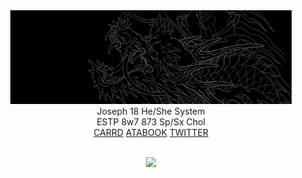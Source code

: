 <div align="center">
    <img src="https://github.com/aohitsugi/aohitsugi/blob/main/1500x500.png?raw=true" width="auto" height="150">
<br>
    Joseph 18 He/She System 
<br>
    ESTP 8w7 873 Sp/Sx Chol
<br>
  <a href="https://joseph.crd.co">CARRD</a> 
  <a href="https://joseph.atabook.org">ATABOOK</a>  
  <a href="https://twitter.com/wlfkoga">TWITTER</a> 
<br>
<br>
    
<p align="center"> <img src="https://komarev.com/ghpvc/?username=aohitsugi&label=VIEWS&color=000000&style=for-the-badge&abbreviated=true"/> </p>
</div>
